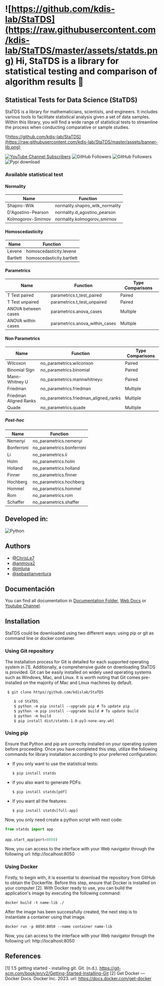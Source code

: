 # ![https://github.com/kdis-lab/StaTDS](https://raw.githubusercontent.com/kdis-lab/StaTDS/master/assets/statds.png) Hi, StaTDS is a library for statistical testing and comparison of algorithm results 👋
## Statistical Tests for Data Science (StaTDS)

StaTDS is a library for mathematicians, scientists, and engineers. It includes various tools to facilitate statistical analysis given a set of data samples. Within this library, you will find a wide range of statistical tests to streamline the process when conducting comparative or sample studies.

![https://github.com/kdis-lab/StaTDS](https://raw.githubusercontent.com/kdis-lab/StaTDS/master/assets/banner-lib.png)

[![YouTube Channel Subscribers](https://img.shields.io/youtube/channel/subscribers/UCRuhSEuWAKQuCLQmoFim5Hw)](https://www.youtube.com/@StaTDS?sub_confirmation=1) ![GitHub Followers](https://img.shields.io/github/followers/kdis-lab?style=social) ![GitHub Followers](https://img.shields.io/github/stars/kdis-lab/StaTDS?style=social)  ![Pypi download](https://img.shields.io/pypi/dm/statds)

### Available statistical test

#### **Normality**

| Name                        | Function                              |
|-----------------------------|---------------------------------------|
| Shapiro-Wilk                | normality.shapiro_wilk_normality      |
| D'Agostino-Pearson          | normality.d_agostino_pearson          |
| Kolmogorov-Smirnov          | normality.kolmogorov_smirnov          |


#### **Homoscedasticity**

| Name                        | Function                              |
|-----------------------------|---------------------------------------|
| Levene                      | homoscedasticity.levene               |
| Bartlett                    | homoscedasticity.bartlett             |


#### **Parametrics**

| Name                        | Function                              | Type Comparisons |
|-----------------------------|---------------------------------------|------------------|
| T Test paired               | parametrics.t_test_paired             | Paired           |
| T Test unpaired             | parametrics.t_test_unpaired           | Paired           |
| ANOVA between cases         | parametrics.anova_cases               | Multiple         |
| ANOVA within cases          | parametrics.anova_within_cases        | Multiple         |

#### **Non Parametrics**

| Name                        | Function                              | Type Comparisons |
|-----------------------------|---------------------------------------|------------------|
| Wilcoxon                    | no_parametrics.wilconxon              | Paired           |
| Binomial Sign               | no_parametrics.binomial               | Paired           |
| Mann-Whitney U              | no_parametrics.mannwhitneyu           | Paired           |
| Friedman                    | no_parametrics.friedman               | Multiple         |
| Friedman Aligned Ranks      | no_parametrics.friedman_aligned_ranks | Multiple         |
| Quade                       | no_parametrics.quade                  | Multiple         |


##### **Post-hoc**

| Name                        | Function                              |
|-----------------------------|---------------------------------------|
| Nemenyi                     | no_parametrics.nemenyi                |
| Bonferroni                  | no_parametrics.bonferroni             |
| Li                          | no_parametrics.li                     |
| Holm                        | no_parametrics.holm                   |
| Holland                     | no_parametrics.holland                |
| Finner                      | no_parametrics.finner                 |
| Hochberg                    | no_parametrics.hochberg               |
| Hommel                      | no_parametrics.hommel                 |
| Rom                         | no_parametrics.rom                    |
| Schaffer                    | no_parametrics.shaffer                |
## Developed in:
![Python](https://img.shields.io/badge/Python-yellow?style=for-the-badge&logo=python&logoColor=white&labelColor=101010)

## Authors

- [@ChrisLe7](https://www.github.com/ChrisLe7)
- [@anmoya2](https://github.com/anmoya2)
- [@jmluna](https://github.com/jmluna)
- [@sebastianventura](https://github.com/sebastianventura)


## Documentación
You can find all documentation in [Documentation Folder](https://github.com/kdis-lab/StaTDS), [Web Docs](https://github.com/kdis-lab/StaTDS) or [Youtube Channel](https://www.youtube.com/@StaTDS).


## Installation

StaTDS could be downloaded using two different ways: using pip or git as command line or docker container. 

### Using Git repository
The installation process for Git is detailed for each supported operating system in [1]. Additionally, a comprehensive guide on downloading StaTDS is provided. Git can be easily installed on widely used operating systems such as Windows, Mac, and Linux. It is worth noting that Git comes pre-installed on the majority of Mac and Linux machines by default.
```
 $ git clone https//github.com/kdislab/StaTDS 
```

```
    $ cd StaTDS
    $ python -m pip install --upgrade pip # To update pip
    $ python -m pip install --upgrade build # To update build
    $ python -m build 
    $ pip install dist/statds-1.0-py3-none-any.whl
```
### Using pip

Ensure that Python and pip are correctly installed on your operating system before proceeding. Once you have completed this step, utilize the following commands for library installation according to your preferred configuration:

- If you only want to use the statistical tests:
    ```shell
    $ pip install statds
    ```
- If you also want to generate PDFs:
    ```shell
    $ pip install statds[pdf]
    ```
- If you want all the features:
    ```shell
    $ pip install statds[full-app]
    ```

Now, you only need create a python script with next code:
```python
from statds import app

app.start_app(port=8050)
```

Now, you can access to the interface with your Web navigator through the following url: http://localhost:8050

### Using Docker

Firstly, to begin with, it is essential to download the repository from GitHub to obtain the Dockerfile. Before this step, ensure that Docker is installed on your computer [2]. With Docker ready to use, you can build the application's image by executing the following command:

```shell
docker build -t name-lib ./
```

After the image has been successfully created, the next step is to instantiate a container using that image.
 
```shell
docker run -p 8050:8050 --name container name-lib
```

Now, you can access to the interface with your Web navigator through the following url: http://localhost:8050

## References
[1] 1.5 getting started - installing git. Git. (n.d.). https://git-scm.com/book/en/v2/Getting-Started-Installing-Git 
[2] Get Docker — Docker Docs. Docker Inc. 2023. url: https://docs.docker.com/get-docker
